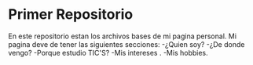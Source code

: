# Primer Repositorio 

En este repositorio estan los archivos bases de mi pagina personal. Mi pagina deve de tener las siguientes secciones:
-¿Quien soy?
-¿De donde vengo?
-Porque estudio TIC'S?
-Mis intereses .
-Mis hobbies.
